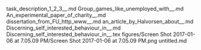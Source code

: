 task_description_1_2_3__.md
Group_games_like_unemployed_with__.md
An_experimental_paper_of_charity__.md
dissertation_from_FU_http_www__.md
an_article_by_Halvorsen_about__.md
Discerning_self_interested_behaviour_in__.md
Discerning_self_interested_behaviour_in__.tex
figures/Screen Shot 2017-01-06 at 7.05.09 PM/Screen Shot 2017-01-06 at 7.05.09 PM.png
untitled.md
